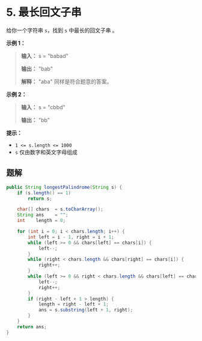 # 5. 最长回文子串

给你一个字符串 `s`，找到 `s` 中最长的回文子串 。

**示例 1：**

> **输入：** s = "babad"
> 
> **输出：** "bab"
> 
> **解释：** "aba" 同样是符合题意的答案。
>

**示例 2：**

> **输入：** s = "cbbd"
> 
> **输出：** "bb"
>

**提示：**

*   `1 <= s.length <= 1000`
*   `s` 仅由数字和英文字母组成

## 题解

```java
public String longestPalindrome(String s) {
    if (s.length() == 1)
        return s;

    char[] chars  = s.toCharArray();
    String ans    = "";
    int    length = 0;

    for (int i = 0; i < chars.length; i++) {
        int left = i - 1, right = i + 1;
        while (left >= 0 && chars[left] == chars[i]) {
            left--;
        }
        while (right < chars.length && chars[right] == chars[i]) {
            right++;
        }
        while (left >= 0 && right < chars.length && chars[left] == chars[right]) {
            left--;
            right++;
        }
        if (right - left + 1 > length) {
            length = right - left + 1;
            ans = s.substring(left + 1, right);
        }
    }
    return ans;
}
```